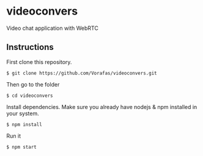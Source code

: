 # videoconvers 
Video chat application with WebRTC       
## Instructions

First clone this repository.    
```
$ git clone https://github.com/Vorafas/videoconvers.git
```  
Then go to the folder
```
$ cd videoconvers
```
Install dependencies. Make sure you already have nodejs & npm installed in your system.  
```
$ npm install
```  
Run it
```
$ npm start
```         

